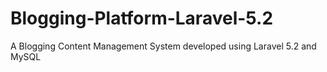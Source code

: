 # Blogging-Platform-Laravel-5.2
A Blogging Content Management System developed using Laravel 5.2 and MySQL
